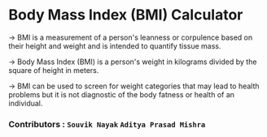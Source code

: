 # Body Mass Index (BMI) Calculator

-> BMI is a measurement of a person's leanness or corpulence based on their height and weight and is intended to quantify tissue mass.

-> Body Mass Index (BMI) is a person's weight in kilograms divided by the square of height in meters.

-> BMI can be used to screen for weight categories that may lead to health problems but it is not diagnostic of the body fatness or health of an individual.

### Contributors : `Souvik Nayak` `Aditya Prasad Mishra`
